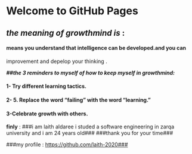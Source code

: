 #  Welcome to GitHub Pages

## *the meaning of **growthmind** is* :

 #### means you understand that intelligence can be developed.and you can 
improvement and depelop your thinking .


***##the 3 reminders to myself of how to keep myself in growthmind:***

#### 1- Try different learning tactics.
#### 2- 5. Replace the word “failing” with the word “learning.”
#### 3-Celebrate growth with others.


**finly** :
###i am laith aldaree i studed a software engineering in zarqa university and i am 24 years old###
###thank you for your time###

###my profile : https://github.com/laith-2020###
